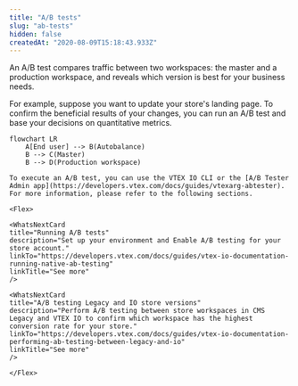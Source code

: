 ```yaml
---
title: "A/B tests"
slug: "ab-tests"
hidden: false
createdAt: "2020-08-09T15:18:43.933Z"
---
```


An A/B test compares traffic between two workspaces: the master and a production workspace, and reveals which version is best for your business needs.

For example, suppose you want to update your store's landing page. To confirm the beneficial results of your changes, you can run an A/B test and base your decisions on quantitative metrics.

```mermaid
flowchart LR
    A[End user] --> B(Autobalance)
    B --> C(Master)
    B --> D(Production workspace)

To execute an A/B test, you can use the VTEX IO CLI or the [A/B Tester Admin app](https://developers.vtex.com/docs/guides/vtexarg-abtester). For more information, please refer to the following sections.

<Flex>

<WhatsNextCard
title="Running A/B tests"
description="Set up your environment and Enable A/B testing for your store account."
linkTo="https://developers.vtex.com/docs/guides/vtex-io-documentation-running-native-ab-testing"
linkTitle="See more"
/>
  
<WhatsNextCard
title="A/B testing Legacy and IO store versions"
description="Perform A/B testing between store workspaces in CMS Legacy and VTEX IO to confirm which workspace has the highest conversion rate for your store."
linkTo="https://developers.vtex.com/docs/guides/vtex-io-documentation-performing-ab-testing-between-legacy-and-io"
linkTitle="See more"
/>

</Flex>